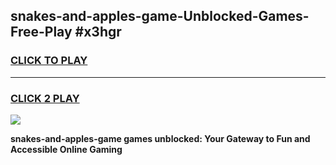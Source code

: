 
## snakes-and-apples-game-Unblocked-Games-Free-Play #x3hgr
<h3>
<a href="https://us.freeplayer.one?title=snakes-and-apples-game&ref=9M">CLICK TO PLAY</a></h3>
<hr>

<h3>
<a href="https://us.freeplayer.one?title=snakes-and-apples-game&ref=9M">CLICK 2 PLAY</a>
  
</h3>

<a href="https://us.freeplayer.one?title=snakes-and-apples-game&ref=9M"><img src="https://clearcache.store/games.png"></a>


**snakes-and-apples-game games unblocked: Your Gateway to Fun and Accessible Online Gaming**
